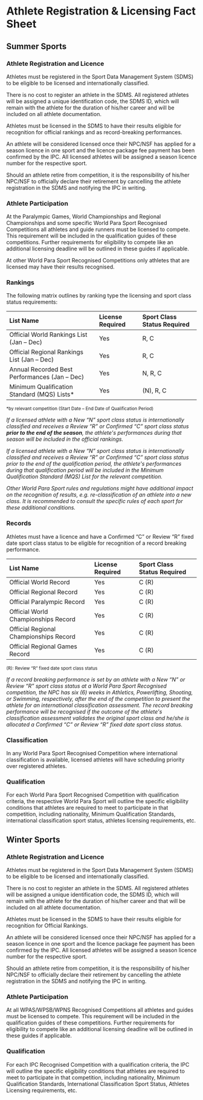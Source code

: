 # Athlete Registration & Licensing Fact Sheet

## Summer Sports

### Athlete Registration and Licence

Athletes must be registered in the Sport Data Management System (SDMS) to be eligible to be licensed and internationally classified.

There is no cost to register an athlete in the SDMS. All registered athletes will be assigned a unique identification code, the SDMS ID, which will remain with the athlete for the duration of his/her career and will be included on all athlete documentation.

Athletes must be licensed in the SDMS to have their results eligible for recognition for official rankings and as record-breaking performances.

An athlete will be considered licensed once their NPC/NSF has applied for a season licence in one sport and the licence package fee payment has been confirmed by the IPC. All licensed athletes will be assigned a season licence number for the respective sport.

Should an athlete retire from competition, it is the responsibility of his/her NPC/NSF to officially declare their retirement by cancelling the athlete registration in the SDMS and notifying the IPC in writing.

### Athlete Participation

At the Paralympic Games, World Championships and Regional Championships and some specific World Para Sport Recognised Competitions all athletes and guide runners must be licensed to compete. This requirement will be included in the qualification guides of these competitions. Further requirements for eligibility to compete like an additional licensing deadline will be outlined in these guides if applicable.

At other World Para Sport Recognised Competitions only athletes that are licensed may have their results recognised.

### Rankings

The following matrix outlines by ranking type the licensing and sport class status requirements:

| **List Name**                                                             | **License Required** | **Sport Class Status Required** |
| :------------------------------------------------------------------------ | :------------------- | :------------------------------ |
| Official World Rankings List (Jan – Dec)                                  | Yes                  | R, C                            |
| Official Regional Rankings List (Jan – Dec)                               | Yes                  | R, C                            |
| Annual Recorded Best Performances (Jan – Dec)                             | Yes                  | N, R, C                         |
| Minimum Qualification Standard (MQS) Lists<span class="asterisk">*</span> | Yes                  | (N), R, C                       |

<p class="footnote">
    <small>*by relevant competition (Start Date – End Date of Qualification Period)</small>
</p>

*If a licensed athlete with a New “N” sport class status is internationally classified and receives a Review “R” or Confirmed “C” sport class status **prior to the end of the season**, the athlete's performances during that season will be included in the official rankings.*

*If a licensed athlete with a New “N” sport class status is internationally classified and receives a Review “R” or Confirmed “C” sport class status prior to the end of the qualification period, the athlete's performances during that qualification period will be included in the Minimum Qualification Standard (MQS) List for the relevant competition.*

*Other World Para Sport rules and regulations might have additional impact on the recognition of results, e.g. re-classification of an athlete into a new class. It is recommended to consult the specific rules of each sport for these additional conditions.*

### Records

Athletes must have a licence and have a Confirmed “C” or Review “R” fixed date sport class status to be eligible for recognition of a record breaking performance.

| **List Name**                          | **License Required** | **Sport Class Status Required** |
| :------------------------------------- | :------------------- | :------------------------------ |
| Official World Record                  | Yes                  | C (R)                           |
| Official Regional Record               | Yes                  | C (R)                           |
| Official Paralympic Record             | Yes                  | C (R)                           |
| Official World Championships Record    | Yes                  | C (R)                           |
| Official Regional Championships Record | Yes                  | C (R)                           |
| Official Regional Games Record         | Yes                  | C (R)                           |

<p class="footnote">
    <small>(R): Review “R” fixed date sport class status</small>
</p>

*If a record breaking performance is set by an athlete with a New “N” or Review “R” sport class status at a World Para Sport Recognised competition, the NPC has six (6) weeks in Athletics, Powerlifting, Shooting, or Swimming, respectively, after the end of the competition to present the athlete for an international classification assessment. The record breaking performance will be recognised if the outcome of the athlete's classification assessment validates the original sport class and he/she is allocated a Confirmed “C” or Review “R” fixed date sport class status.*

### Classification

In any World Para Sport Recognised Competition where international classification is available, licensed athletes will have scheduling priority over registered athletes.

### Qualification

For each World Para Sport Recognised Competition with qualification criteria, the respective World Para Sport will outline the specific eligibility conditions that athletes are required to meet to participate in that competition, including nationality, Minimum Qualification Standards, international classification sport status, athletes licensing requirements, etc.

## Winter Sports

### Athlete Registration and Licence

Athletes must be registered in the Sport Data Management System (SDMS) to be eligible to be licensed and internationally classified.

There is no cost to register an athlete in the SDMS. All registered athletes will be assigned a unique identification code, the SDMS ID, which will remain with the athlete for the duration of his/her career and that will be included on all athlete documentation.

Athletes must be licensed in the SDMS to have their results eligible for recognition for Official Rankings.

An athlete will be considered licensed once their NPC/NSF has applied for a season licence in one sport and the licence package fee payment has been confirmed by the IPC. All licensed athletes will be assigned a season licence number for the respective sport.

Should an athlete retire from competition, it is the responsibility of his/her NPC/NSF to officially declare their retirement by cancelling the athlete registration in the SDMS and notifying the IPC in writing.

### Athlete Participation

At all WPAS/WPSB/WPNS Recognised Competitions all athletes and guides must be licensed to compete. This requirement will be included in the qualification guides of these competitions. Further requirements for eligibility to compete like an additional licensing deadline will be outlined in these guides if applicable.

### Qualification

For each IPC Recognised Competition with a qualification criteria, the IPC will outline the specific eligibility conditions that athletes are required to meet to participate in that competition, including nationality, Minimum Qualification Standards, International Classification Sport Status, Athletes Licensing requirements, etc.
